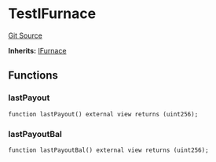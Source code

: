 # TestIFurnace
[Git Source](https://github.com/larrythecucumber321/protocol/blob/0e60393685a4ae7994ac986273cdfa4cf9c069ed/contracts/interfaces/IFurnace.sol)

**Inherits:**
[IFurnace](/tools/docgen/src/contracts/interfaces/IFurnace.sol/interface.IFurnace.md)


## Functions
### lastPayout


```solidity
function lastPayout() external view returns (uint256);
```

### lastPayoutBal


```solidity
function lastPayoutBal() external view returns (uint256);
```

